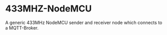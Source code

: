 # 433MHZ-NodeMCU

A generic 433MHz NodeMCU sender and receiver node which connects to a MQTT-Broker.